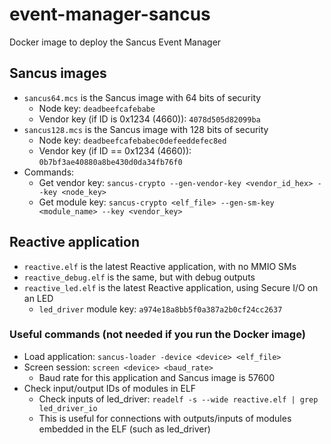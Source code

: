 # event-manager-sancus
Docker image to deploy the Sancus Event Manager

## Sancus images

- `sancus64.mcs` is the Sancus image with 64 bits of security
    - Node key: `deadbeefcafebabe`
    - Vendor key (if ID is 0x1234 (4660)):  `4078d505d82099ba`
- `sancus128.mcs` is the Sancus image with 128 bits of security
    - Node key: `deadbeefcafebabec0defeeddefec8ed`
    - Vendor key (if ID == 0x1234 (4660)): `0b7bf3ae40880a8be430d0da34fb76f0`
- Commands:
    - Get vendor key: `sancus-crypto --gen-vendor-key <vendor_id_hex> --key <node_key>`
    - Get module key: `sancus-crypto <elf_file> --gen-sm-key <module_name> --key <vendor_key>`

## Reactive application

- `reactive.elf` is the latest Reactive application, with no MMIO SMs
- `reactive_debug.elf` is the same, but with debug outputs
- `reactive_led.elf` is the latest Reactive application, using Secure I/O on an LED
    - `led_driver` module key: `a974e18a8bb5f0a387a2b0cf24cc2637`

### Useful commands (not needed if you run the Docker image)
- Load application: `sancus-loader -device <device> <elf_file>`
- Screen session: `screen <device> <baud_rate>`
    - Baud rate for this application and Sancus image is 57600
- Check input/output IDs of modules in ELF
    - Check inputs of led_driver: `readelf -s --wide reactive.elf | grep led_driver_io`
    - This is useful for connections with outputs/inputs of modules embedded in the ELF (such as led_driver)